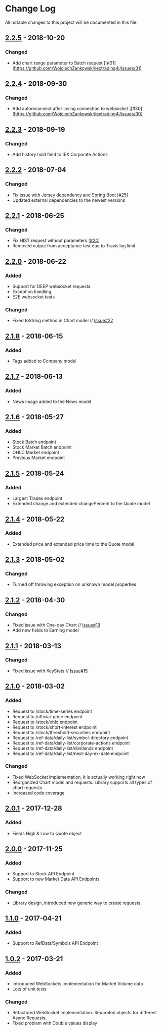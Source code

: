 # Change Log
All notable changes to this project will be documented in this file.

## [2.2.5] - 2018-10-20

### Changed

- Add chart range parameter to Batch request [[#31](https://github.com/WojciechZankowski/iextrading4j/issues/31]

## [2.2.4] - 2018-09-30

### Changed

- Add autoreconnect after losing connection to websocket [[#30](https://github.com/WojciechZankowski/iextrading4j/issues/30]

## [2.2.3] - 2018-09-19
### Changed

- Add history hold field to IEX Corporate Actions

## [2.2.2] - 2018-07-04

### Changed

- Fix issue with Jersey dependency and Spring Boot [[#25](https://github.com/WojciechZankowski/iextrading4j/issues/25)]
- Updated external dependencies to the newest versions

## [2.2.1] - 2018-06-25

### Changed

- Fix HIST request without parameters [[#24](https://github.com/WojciechZankowski/iextrading4j/issues/24)]
- Removed output from acceptance test due to Travis log limit

## [2.2.0] - 2018-06-22

### Added

- Support for DEEP websocket requests
- Exception handling
- E2E websocket tests

### Changed

- Fixed toString method in Chart model // [Issue#22](https://github.com/WojciechZankowski/iextrading4j/issues/22)

## [2.1.8] - 2018-06-15

### Added

- Tags added to Company model

## [2.1.7] - 2018-06-13

### Added

- News image added to the News model

## [2.1.6] - 2018-05-27

### Added

- Stock Batch endpoint
- Stock Market Batch endpoint
- OHLC Market endpoint
- Previous Market endpoint

## [2.1.5] - 2018-05-24

### Added

- Largest Trades endpoint
- Extended change and extended changePercent to the Quote model

## [2.1.4] - 2018-05-22

### Added

- Extended price and extended price time to the Quote model

## [2.1.3] - 2018-05-02

### Changed

- Turned off throwing exception on unknown model properties

## [2.1.2] - 2018-04-30

### Changed

- Fixed issue with One-day Chart // [Issue#19](https://github.com/WojciechZankowski/iextrading4j/issues/19)
- Add new fields to Earning model

## [2.1.1] - 2018-03-13

### Changed

- Fixed issue with KeyStats // [Issue#15](https://github.com/WojciechZankowski/iextrading4j/issues/15) 

## [2.1.0] - 2018-03-02

### Added

- Request to /stock/time-series endpoint
- Request to /official-price endpoint
- Request to /stock/ohlc endpoint
- Request to /stock/short-interest endpoint 
- Request to /stock/threshold-securities endpoint
- Request to /ref-data/daily-list/symbol-directory endpoint
- Request to /ref-data/daily-list/corporate-actions endpoint
- Request to /ref-data/daily-list/dividends endpoint
- Request to /ref-data/daily-list/next-day-ex-date endpoint

### Changed

- Fixed WebSocket implementation, it is actually working right now
- Reorganized Chart model and requests. Library supports all types of chart requests 
- Increased code coverage

## [2.0.1] - 2017-12-28

### Added

- Fields High & Low to Quote object

## [2.0.0] - 2017-11-25

### Added

- Support to Stock API Endpoint
- Support to new Market Data API Endpoints

### Changed

- Library design, introduced new generic way to create requests. 

## [1.1.0] - 2017-04-21

### Added

- Support to RefData/Symbols API Endpoint

## [1.0.2] - 2017-03-21

### Added

- Introduced WebSockets implementation for Market Volume data
- Lots of unit tests

### Changed 

- Refactored WebSocket implementation. Separated objects for different Async Requests.
- Fixed problem with Double values display


[1.0.2]: https://github.com/WojciechZankowski/iextrading4j/compare/IT4J_RELEASE_1_0_1...IT4J_RELEASE_1_0_2
[1.1.0]: https://github.com/WojciechZankowski/iextrading4j/compare/IT4J_RELEASE_1_0_2...IT4J_RELEASE_1_1_0
[2.0.0]: https://github.com/WojciechZankowski/iextrading4j/compare/IT4J_RELEASE_1_1_0...IT4J_RELEASE_2_0_0
[2.0.1]: https://github.com/WojciechZankowski/iextrading4j/compare/IT4J_RELEASE_2_0_0...IT4J_RELEASE_2_0_1
[2.1.0]: https://github.com/WojciechZankowski/iextrading4j/compare/IT4J_RELEASE_2_0_1...IT4J_RELEASE_2_1_0
[2.1.1]: https://github.com/WojciechZankowski/iextrading4j/compare/IT4J_RELEASE_2_1_0...IT4J_RELEASE_2_1_1
[2.1.2]: https://github.com/WojciechZankowski/iextrading4j/compare/IT4J_RELEASE_2_1_1...IT4J_RELEASE_2_1_2
[2.1.3]: https://github.com/WojciechZankowski/iextrading4j/compare/IT4J_RELEASE_2_1_2...IT4J_RELEASE_2_1_3
[2.1.4]: https://github.com/WojciechZankowski/iextrading4j/compare/IT4J_RELEASE_2_1_3...IT4J_RELEASE_2_1_4
[2.1.5]: https://github.com/WojciechZankowski/iextrading4j/compare/IT4J_RELEASE_2_1_4...IT4J_RELEASE_2_1_5
[2.1.6]: https://github.com/WojciechZankowski/iextrading4j/compare/IT4J_RELEASE_2_1_5...IT4J_RELEASE_2_1_6
[2.1.7]: https://github.com/WojciechZankowski/iextrading4j/compare/IT4J_RELEASE_2_1_6...IT4J_RELEASE_2_1_7
[2.1.8]: https://github.com/WojciechZankowski/iextrading4j/compare/IT4J_RELEASE_2_1_7...IT4J_RELEASE_2_1_8
[2.2.0]: https://github.com/WojciechZankowski/iextrading4j/compare/IT4J_RELEASE_2_1_8...IT4J_RELEASE_2_2_0
[2.2.1]: https://github.com/WojciechZankowski/iextrading4j/compare/IT4J_RELEASE_2_2_0...IT4J_RELEASE_2_2_1
[2.2.2]: https://github.com/WojciechZankowski/iextrading4j/compare/IT4J_RELEASE_2_2_1...IT4J_RELEASE_2_2_2
[2.2.3]: https://github.com/WojciechZankowski/iextrading4j/compare/IT4J_RELEASE_2_2_2...IT4J_RELEASE_2_2_3
[2.2.4]: https://github.com/WojciechZankowski/iextrading4j/compare/IT4J_RELEASE_2_2_3...IT4J_RELEASE_2_2_4
[2.2.5]: https://github.com/WojciechZankowski/iextrading4j/compare/IT4J_RELEASE_2_2_4...IT4J_RELEASE_2_2_5
